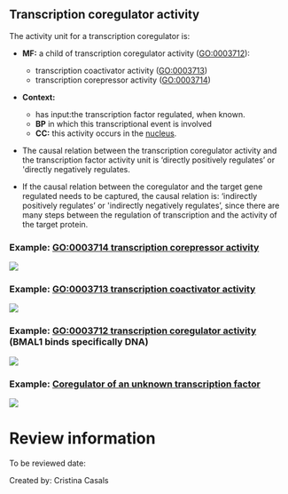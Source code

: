 ## **Transcription coregulator activity**

The activity unit for a transcription coregulator is:

* **MF:** a child of transcription coregulator activity ([GO:0003712](https://www.ebi.ac.uk/QuickGO/term/GO%3A0003712)):
  + transcription coactivator activity ([GO:0003713](https://www.ebi.ac.uk/QuickGO/term/GO%3A0003713))
  + transcription corepressor activity ([GO:0003714](https://www.ebi.ac.uk/QuickGO/term/GO%3A0003714))
* **Context:**
  + has input:the transcription factor regulated, when known.
  + **BP** in which this transcriptional event is involved
  + **CC:** this activity occurs in the [nucleus](https://www.ebi.ac.uk/QuickGO/term/GO%3A0005634).
* The causal relation between the transcription coregulator activity and the transcription factor activity unit is ‘directly positively regulates’ or 'directly negatively regulates.

* If the causal relation between the coregulator and the target gene regulated needs to be captured, the causal relation is: ‘indirectly positively regulates’ or 'indirectly negatively regulates’, since there are many steps between the regulation of transcription and the activity of the target protein.

### Example: [**GO:0003714 transcription corepressor activity**](http://noctua.geneontology.org/workbench/noctua-visual-pathway-editor/?model_id=gomodel%3A62900b6400001630)

![](data:image/png;base64...)

### Example: [**GO:0003713 transcription coactivator activity**](http://noctua.geneontology.org/workbench/noctua-visual-pathway-editor/?model_id=gomodel%3A63894f2500001048)

![](data:image/png;base64...)

### Example: [**GO:0003712 transcription coregulator activity**](http://noctua.geneontology.org/workbench/noctua-visual-pathway-editor/?model_id=gomodel%3A648d0dc100000022) (BMAL1 binds specifically DNA)

![](data:image/png;base64...)

### Example: [**Coregulator of an unknown transcription factor**](http://noctua.geneontology.org/workbench/noctua-visual-pathway-editor/?model_id=gomodel%3A62900b6400001630)

![](data:image/png;base64...)

# Review information

To be reviewed date:

Created by: Cristina Casals
